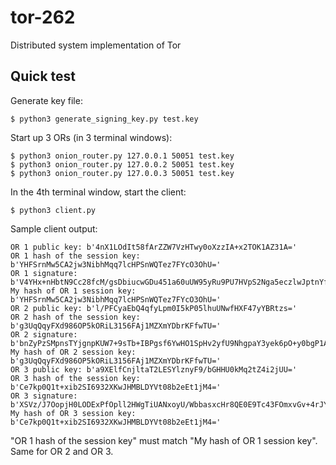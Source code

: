 # tor-262
Distributed system implementation of Tor

## Quick test

Generate key file:
```console
$ python3 generate_signing_key.py test.key
```

Start up 3 ORs (in 3 terminal windows):
```
$ python3 onion_router.py 127.0.0.1 50051 test.key
$ python3 onion_router.py 127.0.0.2 50051 test.key
$ python3 onion_router.py 127.0.0.3 50051 test.key
```

In the 4th terminal window, start the client:
```
$ python3 client.py
```

Sample client output:
```
OR 1 public key: b'4nX1LOdIt58fArZZW7VzHTwy0oXzzIA+x2TOK1AZ31A='
OR 1 hash of the session key: b'YHFSrnMw5CA2jw3NibhMqq7lcHPSnWQTez7FYcO3OhU='
OR 1 signature: b'V4YHx+nHbtN9Cc28fcM/gsDbiucwGDu451a60uUW95yRu9PU7HVpS2Nga5eczlwJptnYfx0f6uFpscRYPphcDA=='
My hash of OR 1 session key: b'YHFSrnMw5CA2jw3NibhMqq7lcHPSnWQTez7FYcO3OhU='
OR 2 public key: b'l/PFCyaEbQ4qfyLpm0I5kP05lhuUNwfHXF47yYBRtzs='
OR 2 hash of the session key: b'g3UqQqyFXd986OP5kORiL3156FAj1MZXmYDbrKFfwTU='
OR 2 signature: b'bnZyPzSMpnsTYjgnpKUW7+9sTb+IBPgsf6YwHO1SpHv2yfU9NhgpaY3yek6pO+y0bgP1Axi16FtHNmEdhPRLCw=='
My hash of OR 2 session key: b'g3UqQqyFXd986OP5kORiL3156FAj1MZXmYDbrKFfwTU='
OR 3 public key: b'a9XElfCnjltaT2LESYlznyF9/bGHHU0kMq2tZ4i2jUU='
OR 3 hash of the session key: b'Ce7kp0Q1t+xib2SI6932XKwJHMBLDYVt08b2eEt1jM4='
OR 3 signature: b'XSVz/J7OopjH0LODExPfOpll2HWgTiUANxoyU/WbbasxcHr8QE0E9Tc43FOmxvGv+4rJYvOujf+gDsW4zB5GAA=='
My hash of OR 3 session key: b'Ce7kp0Q1t+xib2SI6932XKwJHMBLDYVt08b2eEt1jM4='
```

"OR 1 hash of the session key" must match "My hash of OR 1 session key". Same for OR 2 and OR 3.
